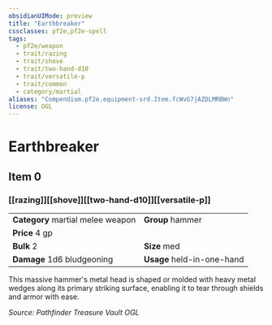 ```yaml
---
obsidianUIMode: preview
title: "Earthbreaker"
cssclasses: pf2e,pf2e-spell
tags:
  - pf2e/weapon
  - trait/razing
  - trait/shove
  - trait/two-hand-d10
  - trait/versatile-p
  - trait/common
  - category/martial
aliases: "Compendium.pf2e.equipment-srd.Item.fcWvG7jAZDLMRBWn"
license: OGL
---
```

# Earthbreaker
## Item 0
### [[razing]][[shove]][[two-hand-d10]][[versatile-p]]

|  |  |
| -- | -- |
| **Category** martial melee weapon | **Group** hammer |
| **Price** 4 gp |  |
| **Bulk** 2 | **Size** med |
| **Damage** 1d6 bludgeoning  | **Usage** held-in-one-hand |



This massive hammer's metal head is shaped or molded with heavy metal wedges along its primary striking surface, enabling it to tear through shields and armor with ease.

*Source: Pathfinder Treasure Vault*
*OGL*